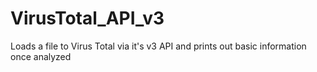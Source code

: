 # VirusTotal_API_v3
Loads a file to Virus Total via it's v3 API and prints out basic information once analyzed